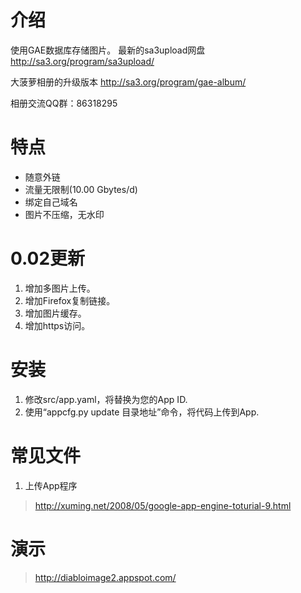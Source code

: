 # 介绍 #
使用GAE数据库存储图片。
最新的sa3upload网盘
http://sa3.org/program/sa3upload/

大菠萝相册的升级版本 http://sa3.org/program/gae-album/

相册交流QQ群：86318295

# 特点 #

  * 随意外链
  * 流量无限制(10.00 Gbytes/d)
  * 绑定自己域名
  * 图片不压缩，无水印

# 0.02更新 #
  1. 增加多图片上传。
  1. 增加Firefox复制链接。
  1. 增加图片缓存。
  1. 增加https访问。

# 安装 #

  1. 修改src/app.yaml，将<application id>替换为您的App ID.
  1. 使用“appcfg.py update 目录地址”命令，将代码上传到App.

# 常见文件 #
  1. 上传App程序
> http://xuming.net/2008/05/google-app-engine-toturial-9.html

# 演示 #
> http://diabloimage2.appspot.com/